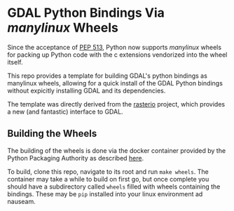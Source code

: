 # GDAL Python Bindings Via *manylinux* Wheels

Since the acceptance of [PEP 513](https://www.python.org/dev/peps/pep-0513/), Python now supports *manylinux* wheels for packing up Python code with the c extensions vendorized into the wheel itself.  

This repo provides a template for building GDAL's python bindings as manylinux wheels, allowing for a quick install of the GDAL Python bindings without expicitly installing GDAL and its dependencies. 

The template was directly derived from the [rasterio](https://github.com/mapbox/rasterio) project, which provides a new (and fantastic) interface to GDAL.  

## Building the Wheels

The building of the wheels is done via the docker container provided by the Python Packaging Authority as described [here](https://github.com/pypa/manylinux).

To build, clone this repo, navigate to its root and run `make wheels`.  The container may take a while to build on first go, but once complete you should have a subdirectory called `wheels` filled with wheels containing the bindings.  These may be `pip` installed into your linux environment ad nauseam.  

